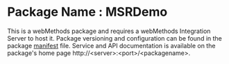 # Package Name : MSRDemo
This is a webMethods package and requires a webMethods Integration Server to host it. Package versioning and configuration can be found in the package [manifest](./MSRDemo/manifest.v3) file. Service and API documentation is available on the package's home page http://&lt;server&gt;:&lt;port&gt;/&lt;packagename>.